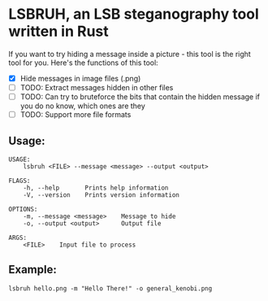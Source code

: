 # LSBRUH, an LSB steganography tool written in Rust

If you want to try hiding a message inside a picture - this tool is the right tool for you. Here's the functions of this tool:

- [x] Hide messages in image files (.png)
- [ ] TODO: Extract messages hidden in other files
- [ ] TODO: Can try to bruteforce the bits that contain the hidden message if you do no know, which ones are they
- [ ] TODO: Support more file formats

## Usage:
```
USAGE:
    lsbruh <FILE> --message <message> --output <output>

FLAGS:
    -h, --help       Prints help information
    -V, --version    Prints version information

OPTIONS:
    -m, --message <message>    Message to hide
    -o, --output <output>      Output file

ARGS:
    <FILE>    Input file to process
```

## Example:
```
lsbruh hello.png -m "Hello There!" -o general_kenobi.png
```
